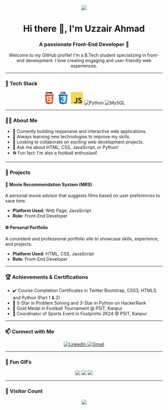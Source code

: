 <div id="header" align="center">
  <img src="https://media.giphy.com/media/M9gbBd9nbDrOTu1Mqx/giphy.gif" width="100"/>
</div>

<h1 align="center">Hi there 👋, I'm Uzzair Ahmad</h1>

<h3 align="center">A passionate Front-End Developer 🚀</h3>

<p align="center">Welcome to my GitHub profile! I'm a B.Tech student specializing in front-end development. I love creating engaging and user-friendly web experiences.</p>

---

### 🧰 Tech Stack

<p align="center"> 
  <img src="https://raw.githubusercontent.com/devicons/devicon/master/icons/html5/html5-original-wordmark.svg" alt="HTML5" width="40" height="40"/> 
  <img src="https://raw.githubusercontent.com/devicons/devicon/master/icons/css3/css3-original-wordmark.svg" alt="CSS3" width="40" height="40"/> 
  <img src="https://raw.githubusercontent.com/devicons/devicon/master/icons/javascript/javascript-original.svg" alt="JavaScript" width="40" height="40"/>
  <img src="https://cdn.jsdelivr.net/gh/devicons/devicon@latest/icons/python/python-original.svg" alt="Python" width="40" height="40"/>
  <img src="https://cdn.jsdelivr.net/gh/devicons/devicon@latest/icons/mysql/mysql-original-wordmark.svg" alt="MySQL" width="40" height="40"/>
</p>

---

### 👨‍💻 About Me

- 🔭 Currently building responsive and interactive web applications.
- 🌱 Always learning new technologies to improve my skills.
- 👯 Looking to collaborate on exciting web development projects.
- 💬 Ask me about HTML, CSS, JavaScript, or Python!
- ⚽ Fun fact: I'm also a football enthusiast!

---

### 🚀 Projects

#### 🎥 Movie Recommendation System (MRS)
A personal movie advisor that suggests films based on user preferences to save time.
- **Platform Used:** Web Page, JavaScript
- **Role:** Front-End Developer

#### 🌐 Personal Portfolio
A consistent and professional portfolio site to showcase skills, experience, and projects.
- **Platform Used:** HTML, CSS, JavaScript
- **Role:** Front-End Developer

---

### 🏆 Achievements & Certifications

- ✔️ Course Completion Certificates in Twitter Bootstrap, CSS3, HTML5, and Python (Part 1 & 2)
- 🌟 5-Star in Problem Solving and 3-Star in Python on HackerRank
- 🏅 Gold Medal in Football Tournament @ PSIT, Kanpur
- 🎯 Coordinator of Sports Event in Footprints 2K24 @ PSIT, Kanpur

---

### 📫 Connect with Me

<p align="center">
  <a href="https://www.linkedin.com/in/uzzair-ahmad-26179228a" target="_blank">
    <img src="https://img.shields.io/badge/LinkedIn-0077B5?style=for-the-badge&logo=linkedin&logoColor=white" alt="LinkedIn">
  </a>
  <a href="mailto:uzzairahmad566@gmail.com">
    <img src="https://img.shields.io/badge/Gmail-D14836?style=for-the-badge&logo=gmail&logoColor=white" alt="Gmail">
  </a>
</p>

---

### 🎉 Fun GIFs

<div align="center">
  <img src="https://media.giphy.com/media/LNk0K3Qn7jV4t4yL3k/giphy.gif" width="60" />
  <img src="https://media.giphy.com/media/du3J3GxXyFXWg/giphy.gif" width="60" />
  <img src="https://media.giphy.com/media/fAnEC88LccN7a/giphy.gif" width="80"/>
</div>

---

### 👀 Visitor Count

<p align="center">
  <img src="https://profile-counter.glitch.me/uzzairahmad/count.svg" />
</p>
